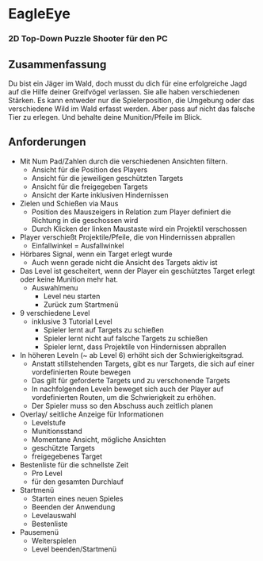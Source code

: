 # EagleEye
 ### 2D Top-Down Puzzle Shooter für den PC
## Zusammenfassung

Du bist ein Jäger im Wald, doch musst du dich für eine erfolgreiche Jagd auf die Hilfe deiner Greifvögel verlassen. Sie alle haben verschiedenen Stärken. Es kann entweder nur die Spielerposition, die Umgebung oder das verschiedene Wild im Wald erfasst werden. Aber pass auf nicht das falsche Tier zu erlegen. Und behalte deine Munition/Pfeile im Blick.

## Anforderungen

- Mit Num Pad/Zahlen durch die verschiedenen Ansichten filtern.
    - Ansicht für die Position des Players
    - Ansicht für die jeweiligen geschützten Targets
    - Ansicht für die freigegeben Targets
    - Ansicht der Karte inklusiven Hindernissen
- Zielen und Schießen via Maus
    - Position des Mauszeigers in Relation zum Player definiert die Richtung in die geschossen wird
    - Durch Klicken der linken Maustaste wird ein Projektil verschossen 
- Player verschießt Projektile/Pfeile, die von Hindernissen abprallen
    - Einfallwinkel = Ausfallwinkel
- Hörbares Signal, wenn ein Target erlegt wurde
    - Auch wenn gerade nicht die Ansicht des Targets aktiv ist
- Das Level ist gescheitert, wenn der Player ein geschütztes Target erlegt oder keine Munition mehr hat.
    - Auswahlmenu
        - Level neu starten
        - Zurück zum Startmenü
- 9 verschiedene Level
    - inklusive 3 Tutorial Level
        - Spieler lernt auf Targets zu schießen
        - Spieler lernt nicht auf falsche Targets zu schießen
        - Spieler lernt, dass Projektile von Hindernissen abprallen
- In höheren Leveln (~ ab Level 6) erhöht sich der Schwierigkeitsgrad.
    - Anstatt stillstehenden Targets, gibt es nur Targets, die sich auf einer vordefinierten Route bewegen
    - Das gilt für geforderte Targets und zu verschonende Targets
    - In nachfolgenden Leveln beweget sich auch der Player auf vordefinierten Routen, um die Schwierigkeit zu erhöhen.
    - Der Spieler muss so den Abschuss auch zeitlich planen
- Overlay/ seitliche Anzeige für Informationen
    - Levelstufe
    - Munitionsstand
    - Momentane Ansicht, mögliche Ansichten
    - geschützte Targets
    - freigegebenes Target
- Bestenliste für die schnellste Zeit
    - Pro Level
    - für den gesamten Durchlauf
- Startmenü
    - Starten eines neuen Spieles
    - Beenden der Anwendung
    - Levelauswahl
    - Bestenliste
- Pausemenü
    - Weiterspielen
    - Level beenden/Startmenü
